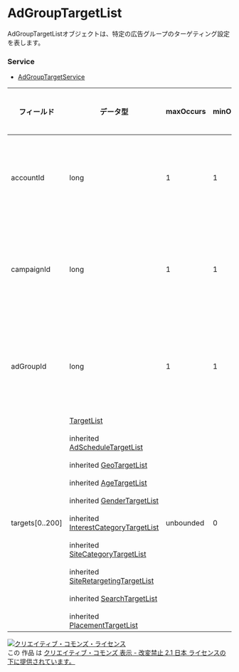 # AdGroupTargetList
AdGroupTargetListオブジェクトは、特定の広告グループのターゲティング設定を表します。
### Service
+ [AdGroupTargetService](../services/AdGroupTargetService.md)

| フィールド | データ型 | maxOccurs | minOccurs | response | add | set | remove | 説明です。 | 
|---|---|---|---|---|---|---|---|---|
| accountId| long| 1| 1| ○| -| Req| -| アカウントIDです。 |
| campaignId| long| 1| 1| ○| -| Req| -| キャンペーンIDです。 |
| adGroupId| long| 1| 1| ○| -| Req| -| 広告グループIDです。 |
| targets[0..200]| <a href="./TargetList.md">TargetList</a><br><br>			inherited <a href="./AdScheduleTargetList.md">AdScheduleTargetList</a><br><br>			inherited <a href="./GeoTargetList.md">GeoTargetList</a><br><br>			inherited <a href="./AgeTargetList.md">AgeTargetList</a><br><br>			inherited <a href="./GenderTargetList.md">GenderTargetList</a><br><br>			inherited <a href="./InterestCategoryTargetList.md">InterestCategoryTargetList</a><br><br>			inherited <a href="./SiteCategoryTargetList.md">SiteCategoryTargetList</a><br><br>			inherited <a href="./SiteRetargetingTargetList.md">SiteRetargetingTargetList</a><br><br>			inherited <a href="./SearchTargetList.md">SearchTargetList</a><br><br>			inherited <a href="./PlacementTargetList.md">PlacementTargetList</a>| unbounded| 0| ○| -| Req| -| ターゲット設定情報です。 |
<a rel="license" href="http://creativecommons.org/licenses/by-nd/2.1/jp/"><img alt="クリエイティブ・コモンズ・ライセンス" style="border-width:0" src="https://i.creativecommons.org/l/by-nd/2.1/jp/88x31.png" /></a><br />この 作品 は <a rel="license" href="http://creativecommons.org/licenses/by-nd/2.1/jp/">クリエイティブ・コモンズ 表示 - 改変禁止 2.1 日本 ライセンスの下に提供されています。</a>

